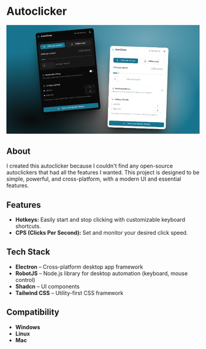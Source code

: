 # Autoclicker

![Autoclicker Screenshot](./banner.png)

## About

I created this autoclicker because I couldn't find any open-source autoclickers that had all the features I wanted. This project is designed to be simple, powerful, and cross-platform, with a modern UI and essential features.

## Features

- **Hotkeys:** Easily start and stop clicking with customizable keyboard shortcuts.
- **CPS (Clicks Per Second):** Set and monitor your desired click speed.

## Tech Stack

- **Electron** – Cross-platform desktop app framework
- **RobotJS** – Node.js library for desktop automation (keyboard, mouse control)
- **Shadcn** – UI components
- **Tailwind CSS** – Utility-first CSS framework

## Compatibility

- **Windows**
- **Linux**
- **Mac**